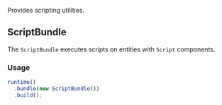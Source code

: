 Provides scripting utilities. 

## ScriptBundle

The `ScriptBundle` executes scripts on entities with `Script` components. 

### Usage

```ts
runtime()
  .bundle(new ScriptBundle())
  .build();
```
